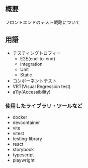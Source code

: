 ## 概要
フロントエンドのテスト戦略について

## 用語
- テスティングトロフィー
  - E2E(end-to-end)
  - integration
  - Unit
  - Static
- コンポーネントテスト
- VRT(Visual Regression test)
- a11y(Accessibility)

### 使用したライブラリ・ツールなど
- docker
- devcontainer
- vite
- vitest
- testing-library
- react
- storybook
- typescript
- playwright